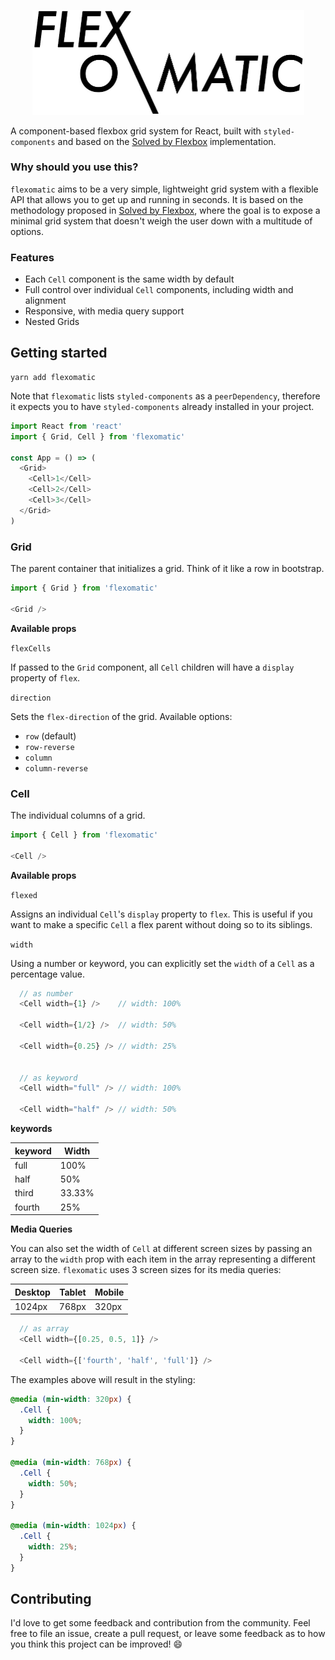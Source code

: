 <p align="center">
  <img src="flexomatic.png" alt="Flexomatic" title="Flexomatic" width="435" height="167.5" />
</p>

A component-based flexbox grid system for React, built with `styled-components` and based on the [Solved by Flexbox](https://philipwalton.github.io/solved-by-flexbox/demos/grids/) implementation.

### Why should you use this?

`flexomatic` aims to be a very simple, lightweight grid system with a flexible API that allows you to get up and running in seconds. It is based on the methodology proposed in [Solved by Flexbox](https://philipwalton.github.io/solved-by-flexbox/demos/grids/), where the goal is to expose a minimal grid system that doesn't weigh the user down with a multitude of options.

### Features

* Each `Cell` component is the same width by default
* Full control over individual `Cell` components, including width and alignment
* Responsive, with media query support
* Nested Grids

## Getting started

```
yarn add flexomatic
```

Note that `flexomatic` lists `styled-components` as a `peerDependency`, therefore it expects you to have `styled-components` already installed in your project.

```javascript
import React from 'react'
import { Grid, Cell } from 'flexomatic'

const App = () => (
  <Grid>
    <Cell>1</Cell>
    <Cell>2</Cell>
    <Cell>3</Cell>
  </Grid>
)
```

### Grid

The parent container that initializes a grid. Think of it like a row in bootstrap.

```javascript
import { Grid } from 'flexomatic'

<Grid />
```

**Available props**

`flexCells`

If passed to the `Grid` component, all `Cell` children will have a `display` property of `flex`.

`direction`

Sets the `flex-direction` of the grid. Available options:

* `row` (default)
* `row-reverse`
* `column`
* `column-reverse`

### Cell

The individual columns of a grid.

```javascript
import { Cell } from 'flexomatic'

<Cell />
```

**Available props**

`flexed`

Assigns an individual `Cell`'s `display` property to `flex`. This is useful if you want to make a specific `Cell` a flex parent without doing so to its siblings.

`width`

Using a number or keyword, you can explicitly set the `width` of a `Cell` as a percentage value.

```javascript
  // as number
  <Cell width={1} />    // width: 100%

  <Cell width={1/2} />  // width: 50%

  <Cell width={0.25} /> // width: 25%


  // as keyword
  <Cell width="full" /> // width: 100%

  <Cell width="half" /> // width: 50%
```

**keywords**

| keyword | Width  |
| ------- | ------ |
| full    | 100%   |
| half    | 50%    |
| third   | 33.33% |
| fourth  | 25%    |

**Media Queries**

You can also set the width of `Cell` at different screen sizes by passing an array to the `width` prop with each item in the array representing a different screen size. `flexomatic` uses 3 screen sizes for its media queries:

| Desktop | Tablet | Mobile |
| ------- | ------ | ------ |
| 1024px  | 768px  | 320px  |

```javascript
  // as array
  <Cell width={[0.25, 0.5, 1]} />

  <Cell width={['fourth', 'half', 'full']} />
```

The examples above will result in the styling:

```css
@media (min-width: 320px) {
  .Cell {
    width: 100%;
  }
}

@media (min-width: 768px) {
  .Cell {
    width: 50%;
  }
}

@media (min-width: 1024px) {
  .Cell {
    width: 25%;
  }
}
```

## Contributing

I'd love to get some feedback and contribution from the community. Feel free to file an issue, create a pull request, or leave some feedback as to how you think this project can be improved! 😄
